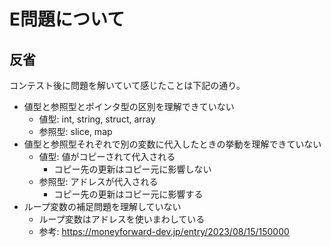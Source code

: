# E問題について

## 反省

コンテスト後に問題を解いていて感じたことは下記の通り。

- 値型と参照型とポインタ型の区別を理解できていない
  - 値型: int, string, struct, array
  - 参照型: slice, map
- 値型と参照型それぞれで別の変数に代入したときの挙動を理解できていない
  - 値型: 値がコピーされて代入される
    - コピー先の更新はコピー元に影響しない
  - 参照型: アドレスが代入される
    - コピー先の更新はコピー元に影響する
- ループ変数の補足問題を理解していない
  - ループ変数はアドレスを使いまわしている
  - 参考: <https://moneyforward-dev.jp/entry/2023/08/15/150000>
